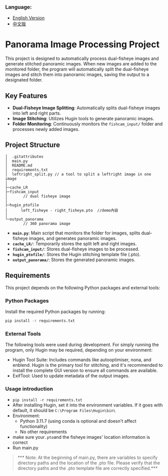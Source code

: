 ### Language:
- [English Version](README_en.md)
- [中文版](README.md)

# Panorama Image Processing Project

This project is designed to automatically process dual-fisheye images and generate stitched panoramic images. When new images are added to the monitored folder, the program will automatically split the dual-fisheye images and stitch them into panoramic images, saving the output to a designated folder.

## Key Features
- **Dual-Fisheye Image Splitting**: Automatically splits dual-fisheye images into left and right parts.
- **Image Stitching**: Utilizes Hugin tools to generate panoramic images.
- **Folder Monitoring**: Continuously monitors the `fishcam_input/` folder and processes newly added images.

## Project Structure
```
│  .gitattributes 
│  main.py
│  README.md
│  requirements.txt
│  leftright_split.py // a tool to split a leftright image in one image
│
├─cache_LR
├─fishcam_input
│       // dual fisheye image
│
├─hugin_ptofile
│      left_fisheye - right_fisheye.pto  //demo內容
│
└─output_panorama
        // 360 panorama image
```

- **`main.py`**: Main script that monitors the folder for images, splits dual-fisheye images, and generates panoramic images.
- **`cache_LR/`**: Temporarily stores the split left and right images.
- **`fishcam_input/`**: Stores dual-fisheye images to be processed.
- **`hugin_ptofile/`**: Stores the Hugin stitching template file (.pto).
- **`output_panorama/`**: Stores the generated panoramic images.

## Requirements

This project depends on the following Python packages and external tools:

### Python Packages
Install the required Python packages by running:
```bash
pip install -r requirements.txt
```

### External Tools
The following tools were used during development. For simply running the program, only Hugin may be required, depending on your environment:

- Hugin Tool Suite: Includes commands like autooptimiser, nona, and enblend. Hugin is the primary tool for stitching, and it's recommended to install the complete GUI version to ensure all commands are available.
- ExifTool: Used to update metadata of the output images.
### Usage introduction
- ```pip install -r requirements.txt```
- After installing Hugin, set it into the environment variables. If it goes with default, it should be ```C:\Program Files\Hugin\bin\```
- Environment:
  - Python 3.11.7 (using conda is optional and doesn't affect functionality)
  - No other requirements
- make sure your```.pto```and the fisheye images' location information is correct
- Run main.py

> *** Note: At the beginning of main.py, there are variables to specify directory paths and the location of the .pto file. Please verify that the directory paths and the .pto template file are correctly specified.***